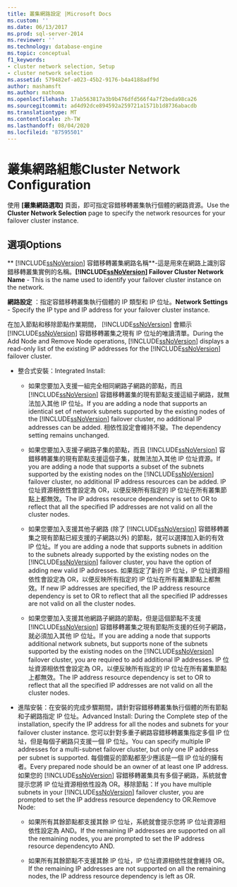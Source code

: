 ```yaml
---
title: 叢集網路設定 |Microsoft Docs
ms.custom: ''
ms.date: 06/13/2017
ms.prod: sql-server-2014
ms.reviewer: ''
ms.technology: database-engine
ms.topic: conceptual
f1_keywords:
- cluster network selection, Setup
- cluster network selection
ms.assetid: 579482ef-a023-45b2-9176-b4a4188adf9d
author: mashamsft
ms.author: mathoma
ms.openlocfilehash: 17ab563817a3b9b476dfd566f4a7f2beda98ca26
ms.sourcegitcommit: ad4d92dce894592a259721a1571b1d8736abacdb
ms.translationtype: MT
ms.contentlocale: zh-TW
ms.lasthandoff: 08/04/2020
ms.locfileid: "87595501"
---
```

# <a name="cluster-network-configuration"></a><span data-ttu-id="7e8c1-102">叢集網路組態</span><span class="sxs-lookup"><span data-stu-id="7e8c1-102">Cluster Network Configuration</span></span>
  <span data-ttu-id="7e8c1-103">使用 **[叢集網路選取]** 頁面，即可指定容錯移轉叢集執行個體的網路資源。</span><span class="sxs-lookup"><span data-stu-id="7e8c1-103">Use the **Cluster Network Selection** page to specify the network resources for your failover cluster instance.</span></span>  
  
## <a name="options"></a><span data-ttu-id="7e8c1-104">選項</span><span class="sxs-lookup"><span data-stu-id="7e8c1-104">Options</span></span>  
 <span data-ttu-id="7e8c1-105">\*\* [!INCLUDE[ssNoVersion](../../includes/ssnoversion-md.md)] 容錯移轉叢集網路名稱\*\*-這是用來在網路上識別容錯移轉叢集實例的名稱。</span><span class="sxs-lookup"><span data-stu-id="7e8c1-105">**[!INCLUDE[ssNoVersion](../../includes/ssnoversion-md.md)] Failover Cluster Network Name** - This is the name used to identify your failover cluster instance on the network.</span></span>  
  
 <span data-ttu-id="7e8c1-106">**網路設定** ：指定容錯移轉叢集執行個體的 IP 類型和 IP 位址。</span><span class="sxs-lookup"><span data-stu-id="7e8c1-106">**Network Settings** - Specify the IP type and IP address for your failover cluster instance.</span></span>  
  
 <span data-ttu-id="7e8c1-107">在加入節點和移除節點作業期間， [!INCLUDE[ssNoVersion](../../includes/ssnoversion-md.md)] 會顯示 [!INCLUDE[ssNoVersion](../../includes/ssnoversion-md.md)] 容錯移轉叢集之現有 IP 位址的唯讀清單。</span><span class="sxs-lookup"><span data-stu-id="7e8c1-107">During the Add Node and Remove Node operations, [!INCLUDE[ssNoVersion](../../includes/ssnoversion-md.md)] displays a read-only list of the existing IP addresses for the [!INCLUDE[ssNoVersion](../../includes/ssnoversion-md.md)] failover cluster.</span></span>  
  
-   <span data-ttu-id="7e8c1-108">整合式安裝：</span><span class="sxs-lookup"><span data-stu-id="7e8c1-108">Integrated Install:</span></span>  
  
    -   <span data-ttu-id="7e8c1-109">如果您要加入支援一組完全相同網路子網路的節點，而且 [!INCLUDE[ssNoVersion](../../includes/ssnoversion-md.md)] 容錯移轉叢集的現有節點支援這組子網路，就無法加入其他 IP 位址。</span><span class="sxs-lookup"><span data-stu-id="7e8c1-109">If you are adding a node that supports an identical set of network subnets supported by the existing nodes of the [!INCLUDE[ssNoVersion](../../includes/ssnoversion-md.md)] failover cluster, no additional IP addresses can be added.</span></span> <span data-ttu-id="7e8c1-110">相依性設定會維持不變。</span><span class="sxs-lookup"><span data-stu-id="7e8c1-110">The dependency setting remains unchanged.</span></span>  
  
    -   <span data-ttu-id="7e8c1-111">如果您要加入支援子網路子集的節點，而且 [!INCLUDE[ssNoVersion](../../includes/ssnoversion-md.md)] 容錯移轉叢集的現有節點支援這個子集，就無法加入其他 IP 位址資源。</span><span class="sxs-lookup"><span data-stu-id="7e8c1-111">If you are adding a node that supports a subset of the subnets supported by the existing nodes on the [!INCLUDE[ssNoVersion](../../includes/ssnoversion-md.md)] failover cluster, no additional IP address resources can be added.</span></span> <span data-ttu-id="7e8c1-112">IP 位址資源相依性會設定為 OR，以便反映所有指定的 IP 位址在所有叢集節點上都無效。</span><span class="sxs-lookup"><span data-stu-id="7e8c1-112">The IP address resource dependency is set to OR to reflect that all the specified IP addresses are not valid on all the cluster nodes.</span></span>  
  
    -   <span data-ttu-id="7e8c1-113">如果您要加入支援其他子網路 (除了 [!INCLUDE[ssNoVersion](../../includes/ssnoversion-md.md)] 容錯移轉叢集之現有節點已經支援的子網路以外) 的節點，就可以選擇加入新的有效 IP 位址。</span><span class="sxs-lookup"><span data-stu-id="7e8c1-113">If you are adding a node that supports subnets in addition to the subnets already supported by the existing nodes on the [!INCLUDE[ssNoVersion](../../includes/ssnoversion-md.md)] failover cluster, you have the option of adding new valid IP addresses.</span></span> <span data-ttu-id="7e8c1-114">如果指定了新的 IP 位址，IP 位址資源相依性會設定為 OR，以便反映所有指定的 IP 位址在所有叢集節點上都無效。</span><span class="sxs-lookup"><span data-stu-id="7e8c1-114">If new IP addresses are specified, the IP address resource dependency is set to OR to reflect that all the specified IP addresses are not valid on all the cluster nodes.</span></span>  
  
    -   <span data-ttu-id="7e8c1-115">如果您要加入支援其他網路子網路的節點，但是這個節點不支援 [!INCLUDE[ssNoVersion](../../includes/ssnoversion-md.md)] 容錯移轉叢集之現有節點所支援的任何子網路，就必須加入其他 IP 位址。</span><span class="sxs-lookup"><span data-stu-id="7e8c1-115">If you are adding a node that supports additional network subnets, but supports none of the subnets supported by the existing nodes on the [!INCLUDE[ssNoVersion](../../includes/ssnoversion-md.md)] failover cluster, you are required to add additional IP addresses.</span></span> <span data-ttu-id="7e8c1-116">IP 位址資源相依性會設定為 OR，以便反映所有指定的 IP 位址在所有叢集節點上都無效。</span><span class="sxs-lookup"><span data-stu-id="7e8c1-116">The IP address resource dependency is set to OR to reflect that all the specified IP addresses are not valid on all the cluster nodes.</span></span>  
  
-   <span data-ttu-id="7e8c1-117">進階安裝：在安裝的完成步驟期間，請針對容錯移轉叢集執行個體的所有節點和子網路指定 IP 位址。</span><span class="sxs-lookup"><span data-stu-id="7e8c1-117">Advanced Install: During the Complete step of the installation, specify the IP address for all the nodes and subnets for your failover cluster instance.</span></span> <span data-ttu-id="7e8c1-118">您可以針對多重子網路容錯移轉叢集指定多個 IP 位址，但是每個子網路只支援一個 IP 位址。</span><span class="sxs-lookup"><span data-stu-id="7e8c1-118">You can specify multiple IP addresses for a multi-subnet failover cluster, but only one IP address per subnet is supported.</span></span> <span data-ttu-id="7e8c1-119">每個備妥的節點都至少應該是一個 IP 位址的擁有者。</span><span class="sxs-lookup"><span data-stu-id="7e8c1-119">Every prepared node should be an owner of at least one IP address.</span></span> <span data-ttu-id="7e8c1-120">如果您的 [!INCLUDE[ssNoVersion](../../includes/ssnoversion-md.md)] 容錯移轉叢集具有多個子網路，系統就會提示您將 IP 位址資源相依性設為 OR。移除節點：</span><span class="sxs-lookup"><span data-stu-id="7e8c1-120">If you have multiple subnets in your [!INCLUDE[ssNoVersion](../../includes/ssnoversion-md.md)] failover cluster, you are prompted to set the IP address resource dependency to OR.Remove Node:</span></span>  
  
    -   <span data-ttu-id="7e8c1-121">如果所有其餘節點都支援其餘 IP 位址，系統就會提示您將 IP 位址資源相依性設定為 AND。</span><span class="sxs-lookup"><span data-stu-id="7e8c1-121">If the remaining IP addresses are supported on all the remaining nodes, you are prompted to set the IP address resource dependencyto AND.</span></span>  
  
    -   <span data-ttu-id="7e8c1-122">如果所有其餘節點不支援其餘 IP 位址，IP 位址資源相依性就會維持 OR。</span><span class="sxs-lookup"><span data-stu-id="7e8c1-122">If the remaining IP addresses are not supported on all the remaining nodes, the IP address resource dependency is left as OR.</span></span>  
  
  
